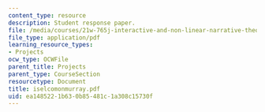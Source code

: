 ```yaml
---
content_type: resource
description: Student response paper.
file: /media/courses/21w-765j-interactive-and-non-linear-narrative-theory-and-practice-spring-2004/ea1485221b630b85481c1a308c15730f_iselcomonmurray.pdf
file_type: application/pdf
learning_resource_types:
- Projects
ocw_type: OCWFile
parent_title: Projects
parent_type: CourseSection
resourcetype: Document
title: iselcomonmurray.pdf
uid: ea148522-1b63-0b85-481c-1a308c15730f
---
```

